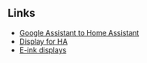 ## Links
- [Google Assistant to Home Assistant](https://github.com/Apipa169/Assistant-Relay-for-Hassio)
- [Display for HA](https://www.reddit.com/r/homeassistant/comments/kompmq/best_tablet_or_display_for_ha/)
- [E-ink displays](https://news.ycombinator.com/item?id=28740452)
